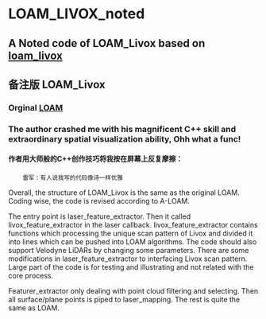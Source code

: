 # LOAM_LIVOX_noted

## A Noted code of LOAM_Livox based on [loam_livox](https://github.com/hku-mars/loam_livox) 

## 备注版 LOAM_Livox

### Orginal [LOAM](https://github.com/cuitaixiang/LOAM_NOTED)

### The author crashed me with his magnificent C++ skill and extraordinary spatial visualization ability, Ohh what a func!

#### 作者用大师般的C++创作技巧将我按在屏幕上反复摩擦：

        雷军：有人说我写的代码像诗一样优雅


Overall, the structure of LOAM_Livox is the same as the original LOAM. Coding wise, the code is revised according to A-LOAM.

The entry point is laser_feature_extractor. Then it called livox_feature_extractor in the laser callback. livox_feature_extractor contains functions which processing the unique scan pattern of Livox and divided it into lines which can be pushed into LOAM algorithms. The code should also support Velodyne LiDARs by changing some parameters. There are some modifications in laser_feature_extractor to interfacing Livox scan pattern. Large part of the code is for testing and illustrating and not related with the core process.

Featurer_extractor only dealing with point cloud filtering and selecting. Then all surface/plane points is piped to laser_mapping. The rest is quite the same as LOAM.